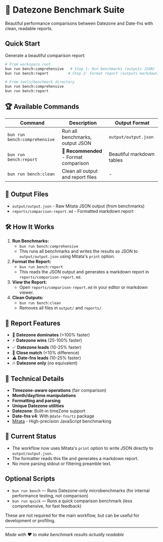 # 🚀 Datezone Benchmark Suite

Beautiful performance comparisons between Datezone and Date-fns with clean, readable reports.

## Quick Start

Generate a beautiful comparison report:

```bash
# From workspace root
bun run bench:comprehensive   # Step 1: Run benchmarks (outputs JSON)
bun run bench:report         # Step 2: Format report (outputs markdown)

# From tools/benchmark directory  
bun run bench:comprehensive
bun run bench:report
```

## 🏆 Available Commands

| Command | Description | Output Format |
|---------|-------------|---------------|
| `bun run bench:comprehensive` | Run all benchmarks, output JSON | `output/output.json` |
| `bun run bench:report` | 🌟 **Recommended** - Format comparison | Beautiful markdown tables |
| `bun run bench:clean` | Clean all output and report files | - |

## 📁 Output Files

- `output/output.json` - Raw Mitata JSON output (from benchmarks)
- `reports/comparison-report.md` - Formatted markdown report

## 🛠️ How It Works

1. **Run Benchmarks:**
   - `bun run bench:comprehensive`
   - This runs all benchmarks and writes the results as JSON to `output/output.json` using Mitata's `print` option.
2. **Format the Report:**
   - `bun run bench:report`
   - This reads the JSON output and generates a markdown report in `reports/comparison-report.md`.
3. **View the Report:**
   - Open `reports/comparison-report.md` in your editor or markdown viewer.
4. **Clean Outputs:**
   - `bun run bench:clean`
   - Removes all files in `output/` and `reports/`.

## 🎯 Report Features

- 🚀 **Datezone dominates** (>100% faster)
- ⚡ **Datezone wins** (25-100% faster)
- ✅ **Datezone leads** (10-25% faster)
- 🤝 **Close match** (<10% difference)
- ⚠️ **Date-fns leads** (10-25% faster)
- 🔥 **Datezone only** (no equivalent)

## 🔧 Technical Details

- **Timezone-aware operations** (fair comparison)
- **Month/day/time manipulations**
- **Formatting and parsing**
- **Unique Datezone utilities**
- **Datezone**: Built-in timeZone support
- **Date-fns v4**: With `@date-fns/tz` package
- [Mitata](https://github.com/evanwashere/mitata) - High-precision JavaScript benchmarking

## 🚧 Current Status

- The workflow now uses Mitata's `print` option to write JSON directly to `output/output.json`.
- The formatter reads this file and generates a markdown report.
- No more parsing stdout or filtering preamble text.

## Optional Scripts

- `bun run bench` — Runs Datezone-only microbenchmarks (for internal performance testing, not comparison)
- `bun run quick` — Runs a quick comparison benchmark (less comprehensive, for fast feedback)

These are not required for the main workflow, but can be useful for development or profiling.

---

*Made with ❤️ to make benchmark results actually readable*
